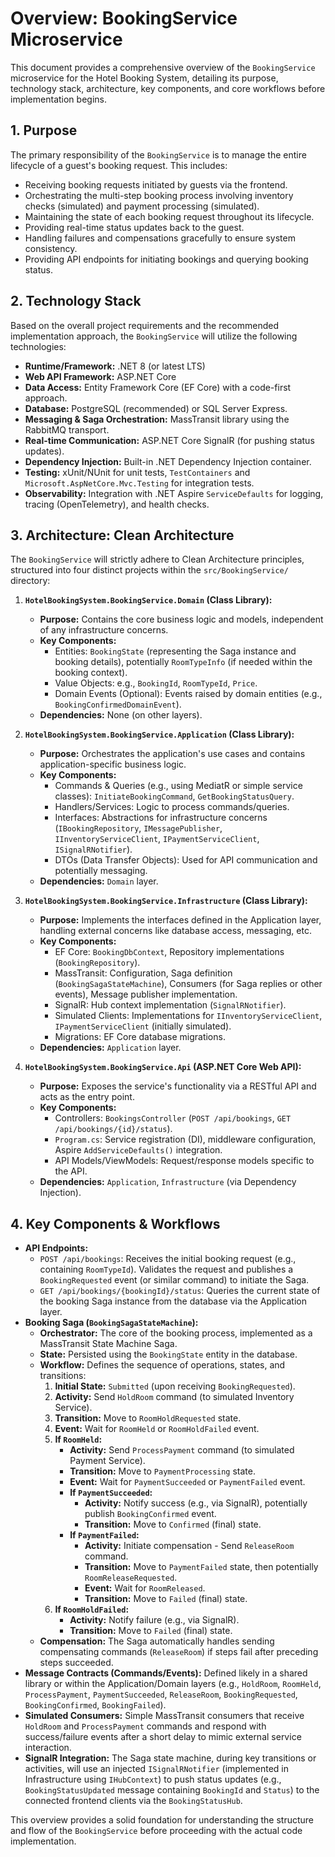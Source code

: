 # Overview: BookingService Microservice

This document provides a comprehensive overview of the `BookingService` microservice for the Hotel Booking System, detailing its purpose, technology stack, architecture, key components, and core workflows before implementation begins.

## 1. Purpose

The primary responsibility of the `BookingService` is to manage the entire lifecycle of a guest's booking request. This includes:

*   Receiving booking requests initiated by guests via the frontend.
*   Orchestrating the multi-step booking process involving inventory checks (simulated) and payment processing (simulated).
*   Maintaining the state of each booking request throughout its lifecycle.
*   Providing real-time status updates back to the guest.
*   Handling failures and compensations gracefully to ensure system consistency.
*   Providing API endpoints for initiating bookings and querying booking status.

## 2. Technology Stack

Based on the overall project requirements and the recommended implementation approach, the `BookingService` will utilize the following technologies:

*   **Runtime/Framework:** .NET 8 (or latest LTS)
*   **Web API Framework:** ASP.NET Core
*   **Data Access:** Entity Framework Core (EF Core) with a code-first approach.
*   **Database:** PostgreSQL (recommended) or SQL Server Express.
*   **Messaging & Saga Orchestration:** MassTransit library using the RabbitMQ transport.
*   **Real-time Communication:** ASP.NET Core SignalR (for pushing status updates).
*   **Dependency Injection:** Built-in .NET Dependency Injection container.
*   **Testing:** xUnit/NUnit for unit tests, `TestContainers` and `Microsoft.AspNetCore.Mvc.Testing` for integration tests.
*   **Observability:** Integration with .NET Aspire `ServiceDefaults` for logging, tracing (OpenTelemetry), and health checks.

## 3. Architecture: Clean Architecture

The `BookingService` will strictly adhere to Clean Architecture principles, structured into four distinct projects within the `src/BookingService/` directory:

1.  **`HotelBookingSystem.BookingService.Domain` (Class Library):**
    *   **Purpose:** Contains the core business logic and models, independent of any infrastructure concerns.
    *   **Key Components:**
        *   Entities: `BookingState` (representing the Saga instance and booking details), potentially `RoomTypeInfo` (if needed within the booking context).
        *   Value Objects: e.g., `BookingId`, `RoomTypeId`, `Price`.
        *   Domain Events (Optional): Events raised by domain entities (e.g., `BookingConfirmedDomainEvent`).
    *   **Dependencies:** None (on other layers).

2.  **`HotelBookingSystem.BookingService.Application` (Class Library):**
    *   **Purpose:** Orchestrates the application's use cases and contains application-specific business logic.
    *   **Key Components:**
        *   Commands & Queries (e.g., using MediatR or simple service classes): `InitiateBookingCommand`, `GetBookingStatusQuery`.
        *   Handlers/Services: Logic to process commands/queries.
        *   Interfaces: Abstractions for infrastructure concerns (`IBookingRepository`, `IMessagePublisher`, `IInventoryServiceClient`, `IPaymentServiceClient`, `ISignalRNotifier`).
        *   DTOs (Data Transfer Objects): Used for API communication and potentially messaging.
    *   **Dependencies:** `Domain` layer.

3.  **`HotelBookingSystem.BookingService.Infrastructure` (Class Library):**
    *   **Purpose:** Implements the interfaces defined in the Application layer, handling external concerns like database access, messaging, etc.
    *   **Key Components:**
        *   EF Core: `BookingDbContext`, Repository implementations (`BookingRepository`).
        *   MassTransit: Configuration, Saga definition (`BookingSagaStateMachine`), Consumers (for Saga replies or other events), Message publisher implementation.
        *   SignalR: Hub context implementation (`SignalRNotifier`).
        *   Simulated Clients: Implementations for `IInventoryServiceClient`, `IPaymentServiceClient` (initially simulated).
        *   Migrations: EF Core database migrations.
    *   **Dependencies:** `Application` layer.

4.  **`HotelBookingSystem.BookingService.Api` (ASP.NET Core Web API):**
    *   **Purpose:** Exposes the service's functionality via a RESTful API and acts as the entry point.
    *   **Key Components:**
        *   Controllers: `BookingsController` (`POST /api/bookings`, `GET /api/bookings/{id}/status`).
        *   `Program.cs`: Service registration (DI), middleware configuration, Aspire `AddServiceDefaults()` integration.
        *   API Models/ViewModels: Request/response models specific to the API.
    *   **Dependencies:** `Application`, `Infrastructure` (via Dependency Injection).

## 4. Key Components & Workflows

*   **API Endpoints:**
    *   `POST /api/bookings`: Receives the initial booking request (e.g., containing `RoomTypeId`). Validates the request and publishes a `BookingRequested` event (or similar command) to initiate the Saga.
    *   `GET /api/bookings/{bookingId}/status`: Queries the current state of the booking Saga instance from the database via the Application layer.
*   **Booking Saga (`BookingSagaStateMachine`):**
    *   **Orchestrator:** The core of the booking process, implemented as a MassTransit State Machine Saga.
    *   **State:** Persisted using the `BookingState` entity in the database.
    *   **Workflow:** Defines the sequence of operations, states, and transitions:
        1.  **Initial State:** `Submitted` (upon receiving `BookingRequested`).
        2.  **Activity:** Send `HoldRoom` command (to simulated Inventory Service).
        3.  **Transition:** Move to `RoomHoldRequested` state.
        4.  **Event:** Wait for `RoomHeld` or `RoomHoldFailed` event.
        5.  **If `RoomHeld`:**
            *   **Activity:** Send `ProcessPayment` command (to simulated Payment Service).
            *   **Transition:** Move to `PaymentProcessing` state.
            *   **Event:** Wait for `PaymentSucceeded` or `PaymentFailed` event.
            *   **If `PaymentSucceeded`:**
                *   **Activity:** Notify success (e.g., via SignalR), potentially publish `BookingConfirmed` event.
                *   **Transition:** Move to `Confirmed` (final) state.
            *   **If `PaymentFailed`:**
                *   **Activity:** Initiate compensation - Send `ReleaseRoom` command.
                *   **Transition:** Move to `PaymentFailed` state, then potentially `RoomReleaseRequested`.
                *   **Event:** Wait for `RoomReleased`.
                *   **Transition:** Move to `Failed` (final) state.
        6.  **If `RoomHoldFailed`:**
            *   **Activity:** Notify failure (e.g., via SignalR).
            *   **Transition:** Move to `Failed` (final) state.
    *   **Compensation:** The Saga automatically handles sending compensating commands (`ReleaseRoom`) if steps fail after preceding steps succeeded.
*   **Message Contracts (Commands/Events):** Defined likely in a shared library or within the Application/Domain layers (e.g., `HoldRoom`, `RoomHeld`, `ProcessPayment`, `PaymentSucceeded`, `ReleaseRoom`, `BookingRequested`, `BookingConfirmed`, `BookingFailed`).
*   **Simulated Consumers:** Simple MassTransit consumers that receive `HoldRoom` and `ProcessPayment` commands and respond with success/failure events after a short delay to mimic external service interaction.
*   **SignalR Integration:** The Saga state machine, during key transitions or activities, will use an injected `ISignalRNotifier` (implemented in Infrastructure using `IHubContext`) to push status updates (e.g., `BookingStatusUpdated` message containing `BookingId` and `Status`) to the connected frontend clients via the `BookingStatusHub`.

This overview provides a solid foundation for understanding the structure and flow of the `BookingService` before proceeding with the actual code implementation.
